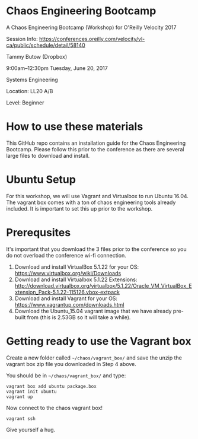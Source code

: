 # Chaos Engineering Bootcamp
A Chaos Engineering Bootcamp (Workshop) for O'Reilly Velocity 2017

Session Info: https://conferences.oreilly.com/velocity/vl-ca/public/schedule/detail/58140

<p> Tammy Butow (Dropbox) </p>
<p> 9:00am–12:30pm Tuesday, June 20, 2017</p>
<p> Systems Engineering</p>
<p> Location: LL20 A/B</p>
<p> Level: Beginner</p>

# How to use these materials
This GitHub repo contains an installation guide for the Chaos Engineering Bootcamp. Please follow this prior to the conference as there are several large files to download and install. 

# Ubuntu Setup
For this workshop, we will use Vagrant and Virtualbox to run Ubuntu 16.04. The vagrant box comes with a ton of chaos engineering tools already included. It is important to set this up prior to the workshop.

# Prerequsites
It's important that you download the 3 files prior to the conference so you do not overload the conference wi-fi connection.
1. Download and install VirtualBox 5.1.22 for your OS: https://www.virtualbox.org/wiki/Downloads
2. Download and install Virtualbox 5.1.22 Extensions: http://download.virtualbox.org/virtualbox/5.1.22/Oracle_VM_VirtualBox_Extension_Pack-5.1.22-115126.vbox-extpack
3. Download and install Vagrant for your OS: https://www.vagrantup.com/downloads.html
4. Download the Ubuntu_15.04 vagrant image that we have already pre-built from (this is 2.53GB so it will take a while).

# Getting ready to use the Vagrant box
Create a new folder called `~/chaos/vagrant_box/` and save the unzip the vagrant box zip file you downloaded in Step 4 above.

You should be in `~/chaos/vagrant_box/` and type:

    vagrant box add ubuntu package.box
    vagrant init ubuntu
    vagrant up

Now connect to the chaos vagrant box!

    vagrant ssh

Give yourself a hug. 
